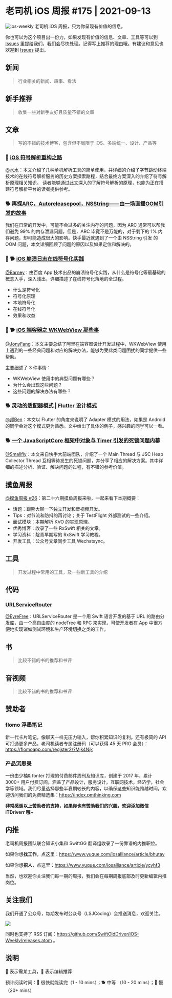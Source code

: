 # 老司机 iOS 周报 #175 | 2021-09-13

![ios-weekly](https://github.com/SwiftOldDriver/iOS-Weekly/blob/master/assets/ios-weekly.png?raw=true)
老司机 iOS 周报，只为你呈现有价值的信息。

你也可以为这个项目出一份力，如果发现有价值的信息、文章、工具等可以到 [Issues](https://github.com/SwiftOldDriver/iOS-Weekly/issues) 里提给我们，我们会尽快处理。记得写上推荐的理由哦。有建议和意见也欢迎到 [Issues](https://github.com/SwiftOldDriver/iOS-Weekly/issues) 提出。

## 新闻

> 行业相关的新闻、趣事、看法

## 新手推荐

> 收集一些对新手友好且质量不错的文章

## 文章

> 写的不错的技术博客，包含但不局限于 iOS、多端统一、设计、产品等

### 🐢 [iOS 符号解析重构之路](https://mp.weixin.qq.com/s/TVRYXhiOXIsMmXZo9GmEVA)

[@水水](https://www.xuyanlan.com)：本文介绍了几种单机解析工具的简单使用，并详细的介绍了字节跳动终端技术的在线符号解析服务的历史方案探索路程，结合最终方案深入的介绍了符号解析原理相关知识。
读者能够通过此文深入的了解符号解析的原理，也能为正在搭建符号解析平台的读者提供参考。

### 🐕 [再探ARC，Autoreleasepool，NSString——由一场直播OOM引发的故事](https://mp.weixin.qq.com/s/oU9DWR4OP8DMp6smMhIxZg)

我们在日常的开发中，可能不会过多的关注内存的问题，因为 ARC 通常可以帮我们避免 99% 的内存泄漏问题，但是，ARC 毕竟不是万能的，对于剩下的 1% 内存问题，却可能造成很大的影响。快手最近就遇到了一个由 NSString 引发 的OOM 问题，本文详细回顾了问题的原因以及如果定位和解决的。

### 🌟 🐕 [iOS 崩溃日志在线符号化实践](https://mp.weixin.qq.com/s/MIun-eV4_J1hXGDRjGoLaw)

[@Barney](https://github.com/BarneyZhaoooo)：由百度 App 技术出品的崩溃符号化实践，从什么是符号化等最基础的概念入手，深入浅出，详细描述了在线符号化落地的全过程。

- 什么是符号化
- 符号化原理
- 本地符号化
- 在线符号化
- 效果和收益

### 🌟 🐕 [iOS 端容器之 WKWebView 那些事](https://mp.weixin.qq.com/s/39u-48KvO-Fmkn9t0nJ-fA)

[@JonyFang](https://github.com/JonyFang)：本文主要总结了阿里在端容器设计开发过程中，WKWebView 使用上遇到的一些经典问题和对应的解决办法，能够为受此类问题困扰的同学提供一些帮助。

主要细述了 3 件事情：
- WKWebView 使用中的典型问题有哪些？
- 为什么会出现这些问题？
- 这些问题的解决办法有哪些？


### 🐕 [灵动的适配器模式 | Flutter 设计模式](https://mp.weixin.qq.com/s/w0msBQnDzkZ4rsL1EtPyVA)

[@邦Ben](https://weibo.com/linwenbang)：本文以 Flutter 的角度来说明了 Adapter 模式的用法，如果是 Android 的同学会对这个模式更为熟悉。文中给出了具体的例子，感兴趣的同学可以一看。

### 🐕 [一个 JavaScriptCore 框架中对象与 Timer 引发的死锁问题内幕](https://mp.weixin.qq.com/s/ywYj886iVoU3OvcV4pAC6g)

[@Smallfly](https://github.com/iostalks)：本文来自快手大前端团队，介绍了一个 Main Thread 与 JSC Heap Collector Thread 互相等待发生的死锁问题，并分享了相应的解决方案。其中详细的描述分析、验证、解决问题的过程，有不错的参考价值。

## 摸鱼周报

[@摸鱼周报 #26](https://mp.weixin.qq.com/s/PnUZLoyKr8i_smi0H-pQgQ)：第二十六期摸鱼周报来啦，一起来看下本期概要：

* 话题：跟熊大聊一下独立开发和音视频开发。
* Tips：对节流和防抖的再讨论；关于 TestFlight 外部测试的一些介绍。
* 面试模块：本期解析 KVO 的实现原理。
* 优秀博客：收录了一些 RxSwift 相关的文章。
* 学习资料：靛青早期写的 RxSwift 学习教程。
* 开发工具：公众号文章同步工具 Wechatsync。

## 工具

> 开发过程中常用的工具，及一些新工具的介绍

## 代码

### [URLServiceRouter](https://github.com/lightank/URLServiceRouter)

[@EyreFree](https://github.com/EyreFree)：URLServiceRouter 是一个用 Swift 语言开发的基于 URL 的路由分发库，由一个高自由度的 nodeTree 和 RPC 来实现，可使开发者在 App 中很方便地实现诸如测试环境和生产环境切换之类的工作。

## 书

> 比较不错的书的推荐和书评

## 音视频

> 比较不错的书的推荐和书评

## 赞助者

### flomo 浮墨笔记

新一代卡片笔记，像聊天一样无压力输入，帮你积累知识的复利。还有极简的 API 可打通更多产品。老司机读者专属注册码（可以获得 45 天 PRO 会员）：https://flomoapp.com/register2/?Mjk4Njk

### 产品沉思录

一份由少楠& fonter 打理的付费邮件周刊及知识库，创建于 2017 年，累计 3000+ 用户付费订阅。涵盖了产品设计，服务设计，互联网技术，经济学，社会学等领域。我们尽量选择那些半衰期较长的内容，以确保这些知识能跨越时间。欢迎访问我们的免费精选集：https://index.pmthinking.com

**非常感谢以上赞助者的支持，如果你也有赞助我们的兴趣，欢迎添加微信 iTDriverr 哦~**

## 内推

老司机周报团队联合知识小集和 SwiftGG 翻译组收录了一份靠谱的内推职位。

如果你想**找工作**，点这里：https://www.yuque.com/iosalliance/article/bhutav

如果你想**招人**，点这里：https://www.yuque.com/iosalliance/article/ycyhf3

当然，也欢迎你关注我们每一期的周报，我们会在每期周报底部及时更新编辑内推岗位。

## 关注我们

我们开通了公众号，每期发布时公众号（LSJCoding）会推送消息，欢迎关注。

![](https://github.com/SwiftOldDriver/iOS-Weekly/blob/master/assets/qrcode_for_wechat.jpg?raw=true)

同时也支持了 RSS 订阅：https://github.com/SwiftOldDriver/iOS-Weekly/releases.atom 。

## 说明

🚧 表示需某工具，🌟 表示编辑推荐

预计阅读时间：🐎 很快就能读完（1 - 10 mins）；🐕 中等 （10 - 20 mins）；🐢 慢（20+ mins）
